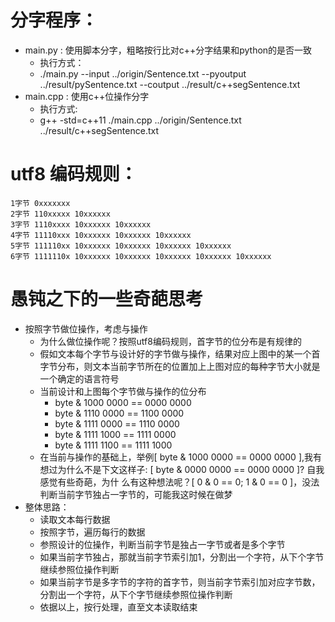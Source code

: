 # 分字程序：
 - main.py : 使用脚本分字，粗略按行比对c++分字结果和python的是否一致
   - 执行方式：
   - ./main.py --input ../origin/Sentence.txt --pyoutput ../result/pySentence.txt --coutput ../result/c++segSentence.txt 
 - main.cpp : 使用c++位操作分字
   - 执行方式:
   - g++ -std=c++11 ./main.cpp ../origin/Sentence.txt  ../result/c++segSentence.txt
# utf8 编码规则：
```
1字节 0xxxxxxx   
2字节 110xxxxx 10xxxxxx   
3字节 1110xxxx 10xxxxxx 10xxxxxx   
4字节 11110xxx 10xxxxxx 10xxxxxx 10xxxxxx   
5字节 111110xx 10xxxxxx 10xxxxxx 10xxxxxx 10xxxxxx   
6字节 1111110x 10xxxxxx 10xxxxxx 10xxxxxx 10xxxxxx 10xxxxxx    
```
# 愚钝之下的一些奇葩思考
- 按照字节做位操作，考虑与操作
  - 为什么做位操作呢？按照utf8编码规则，首字节的位分布是有规律的
  - 假如文本每个字节与设计好的字节做与操作，结果对应上图中的某一个首字节分布，则文本当前字节所在的位置加上上图对应的每种字节大小就是一个确定的语言符号
  - 当前设计和上图每个字节做与操作的位分布
    - byte & 1000 0000 == 0000 0000
    - byte & 1110 0000 == 1100 0000
    - byte & 1111 0000 == 1110 0000
    - byte & 1111 1000 == 1111 0000
    - byte & 1111 1100 == 1111 1000
  - 在当前与操作的基础上，举例[ byte & 1000 0000 == 0000 0000 ],我有想过为什么不是下文这样子: [ byte & 0000 0000 == 0000 0000 ]? 自我感觉有些奇葩，为什
  么有这种想法呢？[ 0 & 0 == 0; 1 & 0 == 0 ]，没法判断当前字节独占一字节的，可能我这时候在做梦
- 整体思路：
  - 读取文本每行数据
  - 按照字节，遍历每行的数据
  - 参照设计的位操作，判断当前字节是独占一字节或者是多个字节
  - 如果当前字节独占，那就当前字节索引加1，分割出一个字符，从下个字节继续参照位操作判断
  - 如果当前字节是多字节的字符的首字节，则当前字节索引加对应字节数，分割出一个字符，从下个字节继续参照位操作判断
  - 依据以上，按行处理，直至文本读取结束
